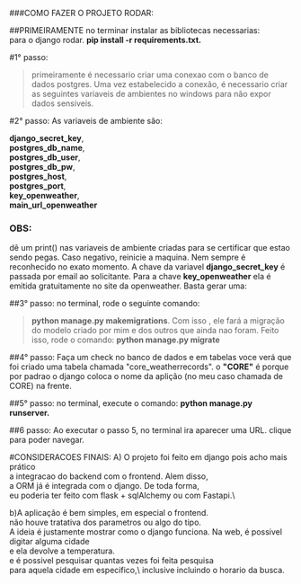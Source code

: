 ###COMO FAZER O PROJETO RODAR:

##PRIMEIRAMENTE
no terminar instalar as bibliotecas necessarias:\
para o django rodar.
**pip install -r requirements.txt.**

#1° passo:
> primeiramente é necessario criar uma conexao com o banco de dados postgres.
> Uma vez estabelecido a conexão, 
> é necessario criar as seguintes variaveis de ambientes 
> no windows para não expor dados sensiveis.

#2° passo:
As variaveis de ambiente são:

**django_secret_key**,\
**postgres_db_name**,\
**postgres_db_user**,\
**postgres_db_pw**,\
**postgres_host**,\
**postgres_port**,\
**key_openweather**,\
**main_url_openweather**

### OBS:
dê um print() nas variaveis de ambiente criadas para se 
certificar que estao sendo pegas. Caso negativo, reinicie a maquina. 
Nem sempre é reconhecido no exato momento.
A chave da variavel **django_secret_key** é passada por email ao solicitante.
Para a chave **key_openweather** ela é emitida gratuitamente no site
da openweather. Basta gerar uma:

##3° passo:
no terminal, rode o seguinte comando:
> **python manage.py makemigrations**. Com isso , ele fará a migração do 
> modelo criado por mim e dos outros que ainda nao foram.
> Feito isso, rode o comando: **python manage.py migrate**

##4° passo:
Faça um check no banco de dados e em tabelas voce verá
que foi criado uma tabela chamada "core_weatherrecords".
o **"CORE"** é porque por padrao o django coloca o nome da aplição
(no meu caso chamada de CORE) na frente.

##5° passo:
no terminal, execute o comando:
**python manage.py runserver.**

##6 passo:
Ao executar o passo 5, no terminal ira aparecer uma URL. 
clique para poder navegar.


#CONSIDERACOES FINAIS:
A) O projeto foi feito em django pois acho mais prático\
a integracao do backend com o frontend. Alem disso,\
a ORM já é integrada com o django. De toda forma,\
eu poderia ter feito com flask + sqlAlchemy ou com Fastapi.\

b)A aplicação é bem simples, em especial o frontend.\
não houve tratativa dos parametros ou algo do tipo.\
A ideia é justamente mostrar como o django funciona.
Na web, é possivel digitar alguma cidade\
e ela devolve a temperatura.\
e é possivel pesquisar quantas vezes foi feita pesquisa\
para aquela cidade em especifico,\ 
inclusive incluindo o horario da busca.





